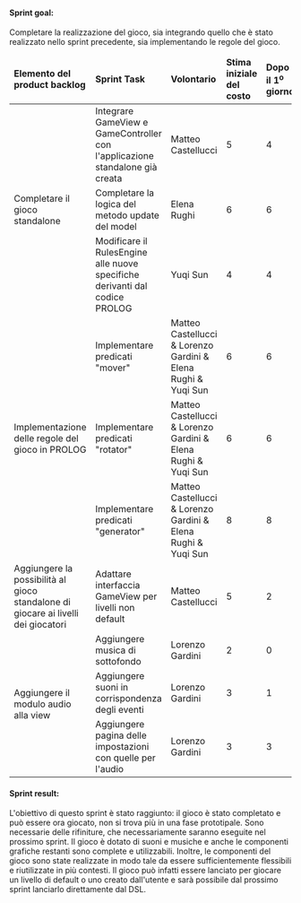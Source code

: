 #### Sprint goal:
Completare la realizzazione del gioco, sia integrando quello che è stato realizzato nello sprint precedente, sia implementando le regole del gioco.

<table>
    <thead>
        <td><b>Elemento del product backlog</b></td>
        <td><b>Sprint Task</b></td>
        <td><b>Volontario</b></td>
        <td><b>Stima iniziale del costo</b></td>
        <td><b>Dopo il 1<sup>o</sup> giorno</b></td>
        <td><b>Dopo il 2<sup>o</sup> giorno</b></td>
        <td><b>Dopo il 3<sup>o</sup> giorno</b></td>
        <td><b>Dopo il 4<sup>o</sup> giorno</b></td>
        <td><b>Dopo il 5<sup>o</sup> giorno</b></td>
        <td><b>Dopo il 6<sup>o</sup> giorno</b></td>
        <td><b>Dopo il 7<sup>o</sup> giorno</b></td>
    </thead>
    <tbody>
        <tr>
            <td rowspan="3">Completare il gioco standalone</td>
            <td>Integrare GameView e GameController con l'applicazione standalone già creata</td>
            <td>Matteo Castellucci</td>
            <td>5</td>
            <td>4</td>
            <td>2</td>
            <td>0</td>
            <td>0</td>
            <td>0</td>
            <td>0</td>
            <td>0</td>
        </tr>
        <tr>
            <td>Completare la logica del metodo update del model</td>
            <td>Elena Rughi</td>
            <td>6</td>
            <td>6</td>
            <td>6</td>
            <td>5</td>
            <td>3</td>
            <td>0</td>
            <td>0</td>
            <td>0</td>
        </tr>
        <tr>
            <td>Modificare il RulesEngine alle nuove specifiche derivanti dal codice PROLOG</td>
            <td>Yuqi Sun</td>
            <td>4</td>
            <td>4</td>
            <td>4</td>
            <td>3</td>
            <td>2</td>
            <td>0</td>
            <td>0</td>
            <td>0</td>
        </tr>
        <tr>
            <td rowspan="3">Implementazione delle regole del gioco in PROLOG</td>
            <td>Implementare predicati "mover"</td>
            <td>Matteo Castellucci & Lorenzo Gardini & Elena Rughi & Yuqi Sun</td>
            <td>6</td>
            <td>6</td>
            <td>6</td>
            <td>4</td>
            <td>3</td>
            <td>0</td>
            <td>0</td>
            <td>0</td>
        </tr>
        <tr>
            <td>Implementare predicati "rotator"</td>
            <td>Matteo Castellucci & Lorenzo Gardini & Elena Rughi & Yuqi Sun</td>
            <td>6</td>
            <td>6</td>
            <td>6</td>
            <td>4</td>
            <td>4</td>
            <td>0</td>
            <td>0</td>
            <td>0</td>
        </tr>
        <tr>
            <td>Implementare predicati "generator"</td>
            <td>Matteo Castellucci & Lorenzo Gardini & Elena Rughi & Yuqi Sun</td>
            <td>8</td>
            <td>8</td>
            <td>8</td>
            <td>4</td>
            <td>4</td>
            <td>0</td>
            <td>0</td>
            <td>0</td>
        </tr>
        <tr>
            <td>Aggiungere la possibilità al gioco standalone di giocare ai livelli dei giocatori</td>
            <td>Adattare interfaccia GameView per livelli non default</td>
            <td>Matteo Castellucci</td>
            <td>5</td>
            <td>2</td>
            <td>1</td>
            <td>0</td>
            <td>0</td>
            <td>0</td>
            <td>0</td>
            <td>0</td>
        </tr>
        <tr>
            <td rowspan="3">Aggiungere il modulo audio alla view</td>
            <td>Aggiungere musica di sottofondo</td>
            <td>Lorenzo Gardini</td>
            <td>2</td>
            <td>0</td>
            <td>0</td>
            <td>0</td>
            <td>0</td>
            <td>0</td>
            <td>0</td>
            <td>0</td>
        </tr>
        <tr>
            <td>Aggiungere suoni in corrispondenza degli eventi</td>
            <td>Lorenzo Gardini</td>
            <td>3</td>
            <td>1</td>
            <td>1</td>
            <td>1</td>
            <td>1</td>
            <td>1</td>
            <td>1</td>
            <td>0</td>
        </tr>
        <tr>
            <td>Aggiungere pagina delle impostazioni con quelle per l'audio</td>
            <td>Lorenzo Gardini</td>
            <td>3</td>
            <td>3</td>
            <td>3</td>
            <td>0</td>
            <td>0</td>
            <td>0</td>
            <td>0</td>
            <td>0</td>
        </tr>
    </tbody>
</table>

#### Sprint result:
L'obiettivo di questo sprint è stato raggiunto: il gioco è stato completato e può essere ora giocato, non si trova più in una fase prototipale. Sono necessarie delle rifiniture, che necessariamente saranno eseguite nel prossimo sprint. Il gioco è dotato di suoni e musiche e anche le componenti grafiche restanti sono complete e utilizzabili. Inoltre, le componenti del gioco sono state realizzate in modo tale da essere sufficientemente flessibili e riutilizzate in più contesti. Il gioco può infatti essere lanciato per giocare un livello di default o uno creato dall'utente e sarà possibile dal prossimo sprint lanciarlo direttamente dal DSL.
